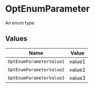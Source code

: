 # OptEnumParameter

An enum type


## Values

| Name                     | Value                    |
| ------------------------ | ------------------------ |
| `OptEnumParameterValue1` | value1                   |
| `OptEnumParameterValue2` | value2                   |
| `OptEnumParameterValue3` | value3                   |